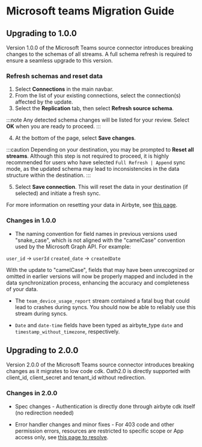 # Microsoft teams Migration Guide

## Upgrading to 1.0.0

Version 1.0.0 of the Microsoft Teams source connector introduces breaking changes to the schemas of all streams. A full schema refresh is required to ensure a seamless upgrade to this version.

### Refresh schemas and reset data

1. Select **Connections** in the main navbar.
2. From the list of your existing connections, select the connection(s) affected by the update.
3. Select the **Replication** tab, then select **Refresh source schema**.

:::note
Any detected schema changes will be listed for your review. Select **OK** when you are ready to proceed.
:::

4. At the bottom of the page, select **Save changes**.

:::caution
Depending on your destination, you may be prompted to **Reset all streams**. Although this step is not required to proceed, it is highly recommended for users who have selected `Full Refresh | Append` sync mode, as the updated schema may lead to inconsistencies in the data structure within the destination.
:::

5. Select **Save connection**. This will reset the data in your destination (if selected) and initiate a fresh sync.

For more information on resetting your data in Airbyte, see [this page](https://docs.airbyte.com/operator-guides/reset).

### Changes in 1.0.0

- The naming convention for field names in previous versions used "snake_case", which is not aligned with the "camelCase" convention used by the Microsoft Graph API. For example:

`user_id` -> `userId`
`created_date` -> `createdDate`

With the update to "camelCase", fields that may have been unrecognized or omitted in earlier versions will now be properly mapped and included in the data synchronization process, enhancing the accuracy and completeness of your data.

- The `team_device_usage_report` stream contained a fatal bug that could lead to crashes during syncs. You should now be able to reliably use this stream during syncs.

- `Date` and `date-time` fields have been typed as airbyte_type `date` and `timestamp_without_timezone`, respectively.

## Upgrading to 2.0.0

Version 2.0.0 of the Microsoft Teams source connector introduces breaking changes as it migrates to low code cdk. Oath2.0 is directly supported with client_id, client_secret and tenant_id without redirection.

### Changes in 2.0.0

- Spec changes - Authentication is directly done through airbyte cdk itself (no redirection needed)

- Error handler changes and minor fixes - For 403 code and other permission errors, resources are restricted to specific scope or App access only, see [this page to resolve](https://learn.microsoft.com/en-us/graph/resolve-auth-errors).

